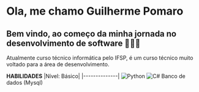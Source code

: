 # Ola, me chamo Guilherme Pomaro
## Bem vindo, ao começo da minha jornada no desenvolvimento de software 🚀🚀🚀

Atualmente curso técnico informática pelo IFSP, é um curso técnico	muito voltado para a área de desenvolvimento.

**HABILIDADES**
|Nível: Básico|
|--------------|
![Python](https://img.shields.io/badge/Python-000?style=for-the-badge&logo=python)
![C#](https://img.shields.io/badge/C%23-000?style=for-the-badge&logo=c-sharp&logoColor=823085)
Banco de dados (Mysql)